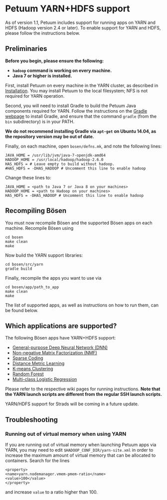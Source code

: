 # Petuum YARN+HDFS support

As of version 1.1, Petuum includes support for running apps on YARN and HDFS (Hadoop version 2.4 or later). To enable support for YARN and HDFS, please follow the instructions below.

## Preliminaries

**Before you begin, please ensure the following:**
* **`hadoop` command is working on every machine.**
* **Java 7 or higher is installed.**

First, install Petuum on every machine in the YARN cluster, as described in [Installation](installation.md). You may install Petuum to the local filesystem; NFS is not required for YARN operation.

Second, you will need to install Gradle to build the Petuum Java components required for YARN. Follow the instructions on the [Gradle webpage](http://gradle.org) to install Gradle, and ensure that the command `gradle` (from the `bin` subdirectory) is in your PATH.

**We do not recommend installing Gradle via `apt-get` on Ubuntu 14.04, as the repository version may be out of date.**

Finally, on each machine, open `bosen/defns.mk`, and note the following lines:

```
JAVA_HOME = /usr/lib/jvm/java-7-openjdk-amd64
HADOOP_HOME = /usr/local/hadoop/hadoop-2.6.0
HAS_HDFS = # Leave empty to build without hadoop.
#HAS_HDFS = -DHAS_HADOOP # Uncomment this line to enable hadoop
```

Change these lines to:

```
JAVA_HOME = <path to Java 7 or Java 8 on your machines>
HADOOP_HOME = <path to Hadoop on your machines>
HAS_HDFS = -DHAS_HADOOP # Uncomment this line to enable hadoop
```

## Recompiling Bösen

You must now recompile Bösen and the supported Bösen apps on each machine. Recompile Bösen using

```
cd bosen
make clean
make
```

Now build the YARN support libraries:

```
cd bosen/src/yarn
gradle build
```

Finally, recompile the apps you want to use via

```
cd bosen/app/path_to_app
make clean
make
```

The list of supported apps, as well as instructions on how to run them, can be found below.

## Which applications are supported?

The following Bösen apps have YARN+HDFS support:

  * [General-purpose Deep Neural Network (DNN)](dnn-general.md)
  * [Non-negative Matrix Factorization (NMF)](nonneg-matrix-fact.md)
  * [Sparse Coding](sparse-coding.md)
  * [Distance Metric Learning](distance-metric-learning.md)
  * [K-means Clustering](k-means.md)
  * [Random Forest](random-forest.md)
  * [Multi-class Logistic Regression](multiclass-logistic-regression.md)

Please refer to the respective wiki pages for running instructions. **Note that the YARN launch scripts are different from the regular SSH launch scripts.**

YARN/HDFS support for Strads will be coming in a future update.

## Troubleshooting

### Running out of virtual memory when using YARN

If you are running out of virtual memory when launching Petuum apps via YARN, you may need to edit `$HADOOP_CONF_DIR/yarn-site.xml` in order to increase the maximum amount of virtual memory that can be allocated to containers. Search for the lines

```
<property> 
<name>yarn.nodemanager.vmem-pmem-ratio</name>  
<value>100</value>
</property>
```

and increase `value` to a ratio higher than 100.
